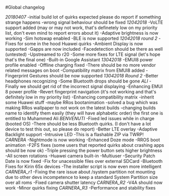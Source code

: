 #Global changelog

*20180407*
-initial build lot of quirks expected please do report if something strange happens
-wrong signal behaviour should be fixed
*12042018*
-VoLTE support added (may or may not work, that's definetely low on my priority list, don't even mind to report errors about it)
-Adaptive brightness is now working
-Sim hotswap enabled
-BLE is now supported
*12042018 round 2*
-Fixes for some in the hood Huawei quirks
-Ambient Display is now supported
-Gapps are now included 
-Facedetection should be there as well (untested)
-Upstreamed to r20
-Some more fixes for LTE signal (let's hope that's the final one)
-Built-in Google Assistant
*13042018*
-EMUI8 power profile enabled
-Offline charging fixed 
-There should be no more vendor related messages on boot
-Compatibility matrix from EMUI8 added 
-Fingerprint Gestures should be now supported
*13042018 Round 2*
-Better headphones recognizing
-Some Bluetooth drops should be gone
*ALI*
-Finally we should get rid of the incorrect signal displaying
-Enhancing EMUI 8 power profile
-Revert fingerprint navigation (it's not working and that's definitely low in my priority list)
-Enhancing compatibility matrix 
-inherit some Huawei stuff
-maybe RRos bootanimation
-solved a bug which was making RRos wallpaper to not work on the latest builds
-changing builds name to identify them easily (they will have alphabetic order) the first one is entitled to Muhammed Ali
*BENVENUTI*
-Fixed led issues while in charge (booted OS)
-There should be less Bluetooth quirks. (I don't have a lot device to test this out, so please do report)
-Better LTE overlay
-Adaptive Backlight support
-Intrusive LED
-This is a flashable ZIP via TWRP!
*CARNERA*
-Nightmode is now working
-Enhanced Doze mode 
-RROS boot animation
-F2FS fixes (some users that reported quirks about crashing apps should be now ok)
-Triple pressing the power button sets higher brightness
-All screen rotations
-Huawei camera built-in
-Multiuser
-Security Patch Date is now fixed
-Fix for unacessible files over external SDCard
-Bluetooth Fixes for Kirin 65x devices
-The installer script is now even more intelligent
*CARNERA_r1*
-Fixing the rare issue about /system partition not mounting due to other devs 
 incompetence to keep a standard System Partition size over all roms
-Fixed camera shutter latency
*CARNERA_R2* 
-V4A should now work
-Minor quirks fixing
*CARNERA_R3* 
-Performance and stability fixes
